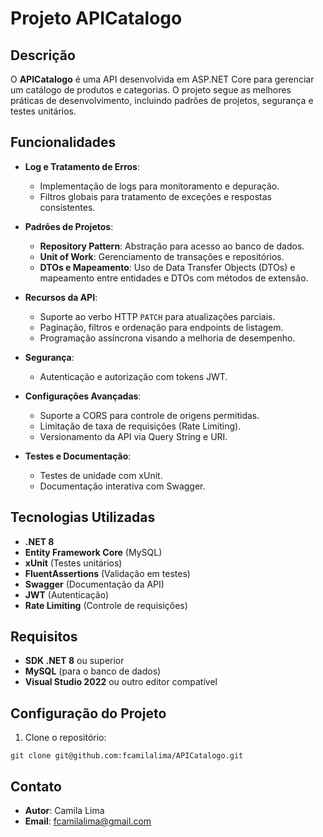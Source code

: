 # Projeto APICatalogo

## Descrição
O **APICatalogo** é uma API desenvolvida em ASP.NET Core para gerenciar um catálogo de produtos e categorias. O projeto segue as melhores práticas de desenvolvimento, incluindo padrões de projetos, segurança e testes unitários.

## Funcionalidades
- **Log e Tratamento de Erros**:
  - Implementação de logs para monitoramento e depuração.
  - Filtros globais para tratamento de exceções e respostas consistentes.

- **Padrões de Projetos**:
  - **Repository Pattern**: Abstração para acesso ao banco de dados.
  - **Unit of Work**: Gerenciamento de transações e repositórios.
  - **DTOs e Mapeamento**: Uso de Data Transfer Objects (DTOs) e mapeamento entre entidades e DTOs com métodos de extensão.

- **Recursos da API**:
  - Suporte ao verbo HTTP `PATCH` para atualizações parciais.
  - Paginação, filtros e ordenação para endpoints de listagem.
  - Programação assíncrona visando a melhoria de desempenho.

- **Segurança**:
  - Autenticação e autorização com tokens JWT.

- **Configurações Avançadas**:
  - Suporte a CORS para controle de origens permitidas.
  - Limitação de taxa de requisições (Rate Limiting).
  - Versionamento da API via Query String e URI.

- **Testes e Documentação**:
  - Testes de unidade com xUnit.
  - Documentação interativa com Swagger.

## Tecnologias Utilizadas
- **.NET 8**
- **Entity Framework Core** (MySQL)
- **xUnit** (Testes unitários)
- **FluentAssertions** (Validação em testes)
- **Swagger** (Documentação da API)
- **JWT** (Autenticação)
- **Rate Limiting** (Controle de requisições)

## Requisitos
- **SDK .NET 8** ou superior
- **MySQL** (para o banco de dados)
- **Visual Studio 2022** ou outro editor compatível

## Configuração do Projeto
1. Clone o repositório:
```
git clone git@github.com:fcamilalima/APICatalogo.git
```

## Contato
- **Autor**: Camila Lima
- **Email**: fcamilalima@gmail.com
